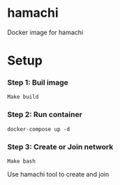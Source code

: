 # hamachi
Docker image for hamachi

# Setup

### Step 1: Buil image
`Make build`

### Step 2: Run container
`docker-compose up -d`

### Step 3: Create or Join network
`Make bash`

Use hamachi tool to create and join
